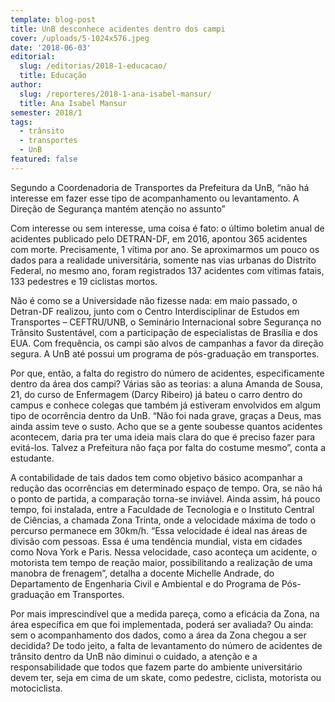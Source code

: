 ```yaml
---
template: blog-post
title: UnB desconhece acidentes dentro dos campi
cover: /uploads/5-1024x576.jpeg
date: '2018-06-03'
editorial:
  slug: /editorias/2018-1-educacao/
  title: Educação
author:
  slug: /reporteres/2018-1-ana-isabel-mansur/
  title: Ana Isabel Mansur
semester: 2018/1
tags:
  - trânsito
  - transportes
  - UnB
featured: false
---
```

Segundo a Coordenadoria de Transportes da Prefeitura da UnB, “não há interesse em fazer esse tipo de acompanhamento ou levantamento. A Direção de Segurança mantém atenção no assunto”



Com interesse ou sem interesse, uma coisa é fato: o último boletim anual de acidentes  publicado pelo DETRAN-DF, em 2016, apontou 365 acidentes com morte. Precisamente, 1 vítima por ano. Se aproximarmos um pouco os dados para a realidade universitária, somente nas vias urbanas do Distrito Federal, no mesmo ano, foram registrados 137 acidentes com vítimas fatais, 133 pedestres e 19 ciclistas mortos.



Não é como se a Universidade não fizesse nada: em maio passado, o Detran-DF realizou, junto com o Centro Interdisciplinar de Estudos em Transportes – CEFTRU/UNB, o Seminário Internacional sobre Segurança no Trânsito Sustentável, com a participação de especialistas de Brasília e dos EUA. Com frequência, os campi são alvos de campanhas a favor da direção segura. A UnB até possui um programa de pós-graduação em transportes.



Por que, então, a falta do registro do número de acidentes, especificamente dentro da área dos campi? Várias são as teorias: a aluna Amanda de Sousa, 21, do curso de Enfermagem (Darcy Ribeiro) já bateu o carro dentro do campus e conhece colegas que também já estiveram envolvidos em algum tipo de ocorrência dentro da UnB. “Não foi nada grave, graças a Deus, mas ainda assim teve o susto. Acho que se a gente soubesse quantos acidentes acontecem, daria pra ter uma ideia mais clara do que é preciso fazer para evitá-los. Talvez a Prefeitura não faça por falta do costume mesmo”, conta a estudante.



A contabilidade de tais dados tem como objetivo básico acompanhar a redução das ocorrências em determinado espaço de tempo. Ora, se não há o ponto de partida, a comparação torna-se inviável. Ainda assim, há pouco tempo, foi instalada, entre a Faculdade de Tecnologia e o Instituto Central de Ciências, a chamada Zona Trinta, onde a velocidade máxima de todo o percurso permanece em 30km/h. “Essa velocidade é ideal nas áreas de divisão com pessoas. Essa é uma tendência mundial, vista em cidades como Nova York e Paris. Nessa velocidade, caso aconteça um acidente, o motorista tem tempo de reação maior, possibilitando a realização de uma manobra de frenagem”, detalha a docente Michelle Andrade, do Departamento de Engenharia Civil e Ambiental e do Programa de Pós-graduação em Transportes.



Por mais imprescindível que a medida pareça, como a eficácia da Zona, na área específica em que foi implementada, poderá ser avaliada? Ou ainda: sem o acompanhamento dos dados, como a área da Zona chegou a ser decidida? De todo jeito, a falta de levantamento do número de acidentes de trânsito dentro da UnB não diminui o cuidado, a atenção e a responsabilidade que todos que fazem parte do ambiente universitário devem ter, seja em cima de um skate, como pedestre, ciclista, motorista ou motociclista.
